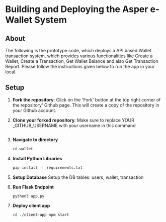 # Building and Deploying the Asper e-Wallet System

## About

The following is the prototype code, which deploys a API based Wallet transaction system, which provides various functionalities like Create a Wallet, Create a Transaction,  Get Wallet Balance and also Get Transaction Report. Please follow the instructions given below to run the app in your local.


## Setup
1. **Fork the repository**:
    Click on the 'Fork' button at the top right corner of the repository' Github page. This will create a copy of the repository in your Github account.

2. **Clone your forked repository**:
    Make sure to replace YOUR _GITHUB_USERNAME with your username in this command
    ```bash git clone https://github.com/AbhishekKukanur/e-wallet-system.git
    ```

3. **Navigate to directory**
    ```bash
    cd wallet
    ```

4. **Install Python Libraries**
    ```bash
    pip install -r requirements.txt
    ```
5. **Setup Database**
    Setup the DB tables: users, wallet, transaction

6. **Run Flask Endpoint**
    ```bash
    python3 app.py
    ```
    
7. **Deploy client app**
    ```bash
    cd ./client-app npm start
    ```